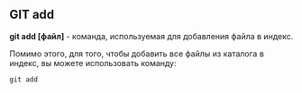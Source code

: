## GIT add
**git add [файл]** - команда, используемая для добавления файла в индекс.

Помимо этого, для того, чтобы добавить все файлы из каталога в индекс, вы можете использовать команду:

```git add```
